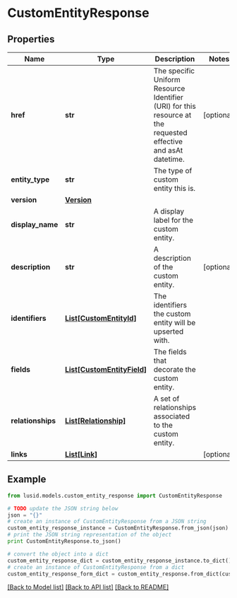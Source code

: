 # CustomEntityResponse


## Properties
Name | Type | Description | Notes
------------ | ------------- | ------------- | -------------
**href** | **str** | The specific Uniform Resource Identifier (URI) for this resource at the requested effective and asAt datetime. | [optional] 
**entity_type** | **str** | The type of custom entity this is. | 
**version** | [**Version**](Version.md) |  | 
**display_name** | **str** | A display label for the custom entity. | 
**description** | **str** | A description of the custom entity. | [optional] 
**identifiers** | [**List[CustomEntityId]**](CustomEntityId.md) | The identifiers the custom entity will be upserted with. | 
**fields** | [**List[CustomEntityField]**](CustomEntityField.md) | The fields that decorate the custom entity. | 
**relationships** | [**List[Relationship]**](Relationship.md) | A set of relationships associated to the custom entity. | 
**links** | [**List[Link]**](Link.md) |  | [optional] 

## Example

```python
from lusid.models.custom_entity_response import CustomEntityResponse

# TODO update the JSON string below
json = "{}"
# create an instance of CustomEntityResponse from a JSON string
custom_entity_response_instance = CustomEntityResponse.from_json(json)
# print the JSON string representation of the object
print CustomEntityResponse.to_json()

# convert the object into a dict
custom_entity_response_dict = custom_entity_response_instance.to_dict()
# create an instance of CustomEntityResponse from a dict
custom_entity_response_form_dict = custom_entity_response.from_dict(custom_entity_response_dict)
```
[[Back to Model list]](../README.md#documentation-for-models) [[Back to API list]](../README.md#documentation-for-api-endpoints) [[Back to README]](../README.md)


